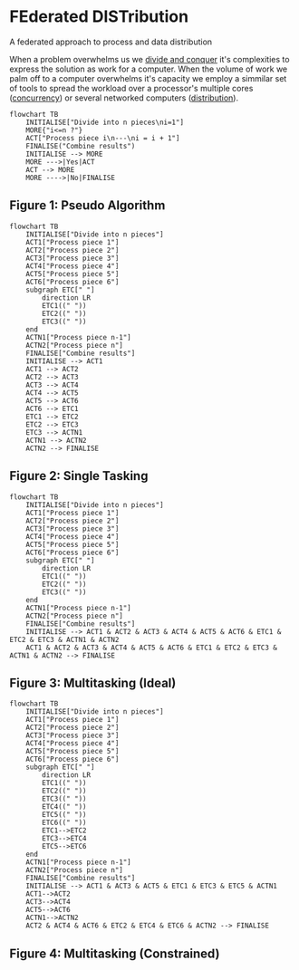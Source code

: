 # FEderated DISTribution
A federated approach to process and data distribution


When a problem overwhelms us we [divide and conquer](https://en.wikipedia.org/wiki/Divide-and-conquer_algorithm) it's complexities to express the solution as work for a computer. When the volume of work we palm off to a computer overwhelms it's capacity we employ a simmilar set of tools to spread the workload over a processor's multiple cores ([concurrency](https://en.wikipedia.org/wiki/Parallel_computing)) or several networked computers ([distribution](https://en.wikipedia.org/wiki/Distributed_computing)).


```mermaid
flowchart TB
    INITIALISE["Divide into n pieces\ni=1"]
    MORE{"i<=n ?"}
    ACT["Process piece i\n---\ni = i + 1"]
    FINALISE("Combine results")
    INITIALISE --> MORE
    MORE --->|Yes|ACT
    ACT --> MORE
    MORE ---->|No|FINALISE
```
## Figure 1: Pseudo Algorithm
```mermaid
flowchart TB
    INITIALISE["Divide into n pieces"]
    ACT1["Process piece 1"]
    ACT2["Process piece 2"]
    ACT3["Process piece 3"]
    ACT4["Process piece 4"]
    ACT5["Process piece 5"]
    ACT6["Process piece 6"]
    subgraph ETC[" "]
        direction LR
        ETC1((" "))
        ETC2((" "))
        ETC3((" "))
    end
    ACTN1["Process piece n-1"]
    ACTN2["Process piece n"]
    FINALISE["Combine results"]
    INITIALISE --> ACT1
    ACT1 --> ACT2
    ACT2 --> ACT3
    ACT3 --> ACT4
    ACT4 --> ACT5
    ACT5 --> ACT6
    ACT6 --> ETC1
    ETC1 --> ETC2
    ETC2 --> ETC3
    ETC3 --> ACTN1
    ACTN1 --> ACTN2
    ACTN2 --> FINALISE
```
## Figure 2: Single Tasking
```mermaid
flowchart TB
    INITIALISE["Divide into n pieces"]
    ACT1["Process piece 1"]
    ACT2["Process piece 2"]
    ACT3["Process piece 3"]
    ACT4["Process piece 4"]
    ACT5["Process piece 5"]
    ACT6["Process piece 6"]
    subgraph ETC[" "]
        direction LR
        ETC1((" "))
        ETC2((" "))
        ETC3((" "))
    end
    ACTN1["Process piece n-1"]
    ACTN2["Process piece n"]
    FINALISE["Combine results"]
    INITIALISE --> ACT1 & ACT2 & ACT3 & ACT4 & ACT5 & ACT6 & ETC1 & ETC2 & ETC3 & ACTN1 & ACTN2
    ACT1 & ACT2 & ACT3 & ACT4 & ACT5 & ACT6 & ETC1 & ETC2 & ETC3 & ACTN1 & ACTN2 --> FINALISE
```
## Figure 3: Multitasking (Ideal)
```mermaid
flowchart TB
    INITIALISE["Divide into n pieces"]
    ACT1["Process piece 1"]
    ACT2["Process piece 2"]
    ACT3["Process piece 3"]
    ACT4["Process piece 4"]
    ACT5["Process piece 5"]
    ACT6["Process piece 6"]
    subgraph ETC[" "]
        direction LR
        ETC1((" "))
        ETC2((" "))
        ETC3((" "))
        ETC4((" "))
        ETC5((" "))
        ETC6((" "))
        ETC1-->ETC2
        ETC3-->ETC4
        ETC5-->ETC6
    end
    ACTN1["Process piece n-1"]
    ACTN2["Process piece n"]
    FINALISE["Combine results"]
    INITIALISE --> ACT1 & ACT3 & ACT5 & ETC1 & ETC3 & ETC5 & ACTN1
    ACT1-->ACT2
    ACT3-->ACT4
    ACT5-->ACT6
    ACTN1-->ACTN2
    ACT2 & ACT4 & ACT6 & ETC2 & ETC4 & ETC6 & ACTN2 --> FINALISE
```
## Figure 4: Multitasking (Constrained)
